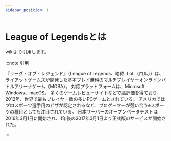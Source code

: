 ```yaml
---
sidebar_position: 1
---
```


# League of Legendsとは

wikiより引用します。

:::note 引用

『リーグ・オブ・レジェンド』（League of Legends、略称: LoL（ロル））は、
ライアットゲームズが開発した基本プレイ無料のマルチプレイヤーオンラインバトルアリーナゲーム（MOBA）。
対応プラットフォームは、Microsoft Windows、macOS。
多くのゲームレビューサイトなどで高評価を得ており、2012年、世界で最もプレイヤー数の多いPCゲームとされている。
アメリカではプロスポーツ選手用のビザが認定されるなど、プロゲーマーが競い合うeスポーツの種目としても注目されている。
日本サーバーのオープンベータテストは2016年3月1日に開始され、1年後の2017年3月1日より正式版のサービスが開始された。

:::


